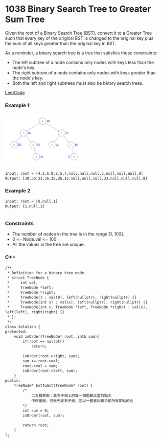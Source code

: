 # 1038 Binary Search Tree to Greater Sum Tree

Given the root of a Binary Search Tree (BST), convert it to a Greater Tree such that every key of the original BST is changed to the original key plus the sum of all keys greater than the original key in BST.

As a reminder, a binary search tree is a tree that satisfies these constraints:

* The left subtree of a node contains only nodes with keys less than the node's key.
* The right subtree of a node contains only nodes with keys greater than the node's key.
* Both the left and right subtrees must also be binary search trees.

[LeetCode](https://leetcode.cn/problems/binary-search-tree-to-greater-sum-tree/)


### Example 1

<img src="img/1038.png" width = "250"/>

```
Input: root = [4,1,6,0,2,5,7,null,null,null,3,null,null,null,8]
Output: [30,36,21,36,35,26,15,null,null,null,33,null,null,null,8]
```

### Example 2

```
Input: root = [0,null,1]
Output: [1,null,1]
 
```

### Constraints

* The number of nodes in the tree is in the range [1, 100].
* 0 <= Node.val <= 100
* All the values in the tree are unique.

### C++ 

```
/**
 * Definition for a binary tree node.
 * struct TreeNode {
 *     int val;
 *     TreeNode *left;
 *     TreeNode *right;
 *     TreeNode() : val(0), left(nullptr), right(nullptr) {}
 *     TreeNode(int x) : val(x), left(nullptr), right(nullptr) {}
 *     TreeNode(int x, TreeNode *left, TreeNode *right) : val(x), left(left), right(right) {}
 * };
 */
class Solution {
protected:
    void inOrder(TreeNode* root, int& sum){
        if(root == nullptr)
            return;

        inOrder(root->right, sum);
        sum += root->val;
        root->val = sum;
        inOrder(root->left, sum);
    }
public:
    TreeNode* bstToGst(TreeNode* root) {
        /*
            二叉搜索樹：其右子樹上的每一個點都比當前點大
            中序遍歷，但是先走右子樹，並以一變量記錄目前所有節點的合
        */
        int sum = 0;
        inOrder(root, sum);

        return root;
    }
};
```
